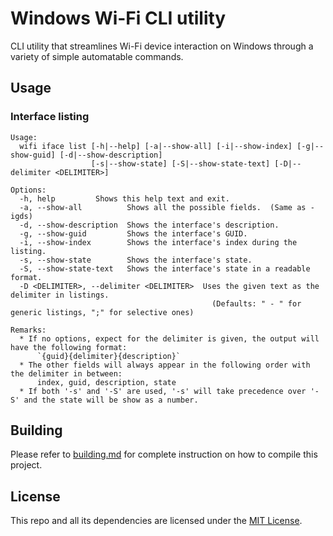 # Windows Wi-Fi CLI utility
CLI utility that streamlines Wi-Fi device interaction on Windows through a variety of simple automatable commands.

## Usage

### Interface listing
```
Usage:
  wifi iface list [-h|--help] [-a|--show-all] [-i|--show-index] [-g|--show-guid] [-d|--show-description]
                  [-s|--show-state] [-S|--show-state-text] [-D|--delimiter <DELIMITER>]

Options:
  -h, help         Shows this help text and exit.
  -a, --show-all          Shows all the possible fields.  (Same as -igds)
  -d, --show-description  Shows the interface's description.
  -g, --show-guid         Shows the interface's GUID.
  -i, --show-index        Shows the interface's index during the listing.
  -s, --show-state        Shows the interface's state.
  -S, --show-state-text   Shows the interface's state in a readable format.
  -D <DELIMITER>, --delimiter <DELIMITER>  Uses the given text as the delimiter in listings.
                                             (Defaults: " - " for generic listings, ";" for selective ones)

Remarks:
  * If no options, expect for the delimiter is given, the output will have the following format:
      `{guid}{delimiter}{description}`
  * The other fields will always appear in the following order with the delimiter in between:
      index, guid, description, state
  * If both '-s' and '-S' are used, '-s' will take precedence over '-S' and the state will be show as a number.
```

## Building
Please refer to [building.md](building.md) for complete instruction on how to compile this project.

## License
This repo and all its dependencies are licensed under the [MIT License](LICENSE).
